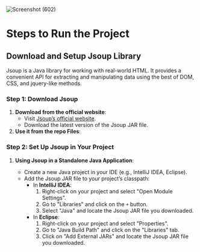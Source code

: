  ![Screenshot (602)](https://github.com/user-attachments/assets/383ce4af-3f83-487a-bfd5-630bee1e5b6b)

 # Steps to Run the Project


## Download and Setup Jsoup Library

Jsoup is a Java library for working with real-world HTML. It provides a convenient API for extracting and manipulating data using the best of DOM, CSS, and jquery-like methods.

### Step 1: Download Jsoup

1. **Download from the official website**:
   - Visit [Jsoup’s official website](https://jsoup.org/download).
   - Download the latest version of the Jsoup JAR file.
2. **Use it from the repo Files**:
   

### Step 2: Set Up Jsoup in Your Project

1. **Using Jsoup in a Standalone Java Application**:

   - Create a new Java project in your IDE (e.g., IntelliJ IDEA, Eclipse).
   - Add the Jsoup JAR file to your project’s classpath:
     - In **IntelliJ IDEA**:
       1. Right-click on your project and select "Open Module Settings".
       2. Go to "Libraries" and click on the `+` button.
       3. Select "Java" and locate the Jsoup JAR file you downloaded.
     - In **Eclipse**:
       1. Right-click on your project and select "Properties".
       2. Go to "Java Build Path" and click on the "Libraries" tab.
       3. Click on "Add External JARs" and locate the Jsoup JAR file you downloaded.


